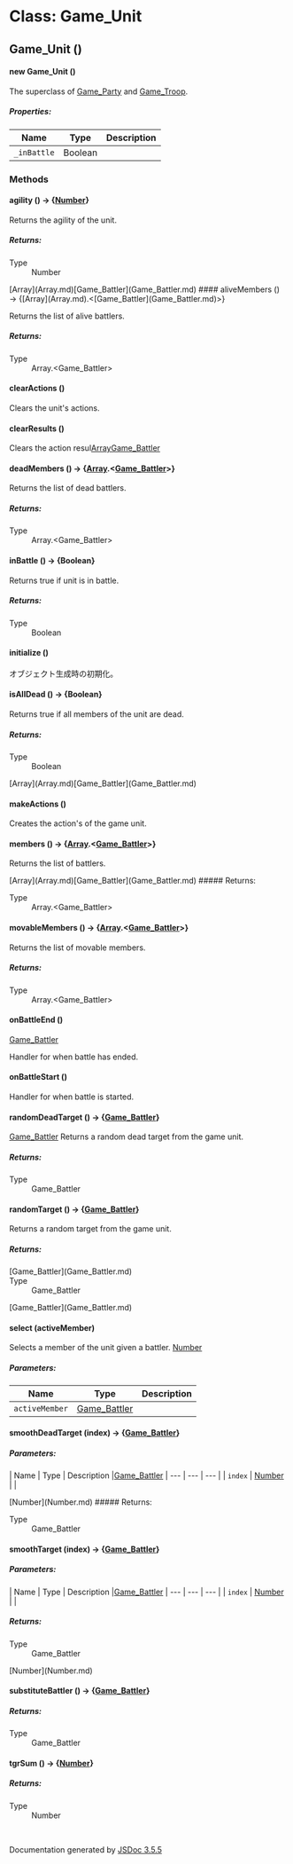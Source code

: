 # Class: Game_Unit

## Game_Unit ()

#### new Game_Unit ()

The superclass of [Game_Party](Game_Party.md) and [Game_Troop](Game_Troop.md).

##### Properties:

| Name | Type | Description |
| --- | --- | --- |
| `_inBattle` | Boolean |  |

<dl>
</dl>

### Methods

#### agility () → {[Number](Number.md)}


Returns the agility of the unit.
<dl>
</dl>

##### Returns:

<dl>
                <dt> Type </dt>
                <dd>
                    <span><a>Number</a></span>
                </dd>
            </dl>
[Array](Array.md)[Game_Battler](Game_Battler.md)
#### aliveMembers () → {[Array](Array.md).<[Game_Battler](Game_Battler.md)>}


Returns the list of alive battlers.
<dl>
</dl>

##### Returns:

<dl>
                <dt> Type </dt>
                <dd>
                    <span><a>Array</a>.&lt;<a>Game_Battler</a>&gt;</span>
                </dd>
            </dl>

#### clearActions ()


Clears the unit's actions.
<dl>
</dl>

#### clearResults ()


Clears the action resul[Array](Array.md)[Game_Battler](Game_Battler.md)
<dl>
</dl>

#### deadMembers () → {[Array](Array.md).<[Game_Battler](Game_Battler.md)>}


Returns the list of dead battlers.
<dl>
</dl>

##### Returns:

<dl>
                <dt> Type </dt>
                <dd>
                    <span><a>Array</a>.&lt;<a>Game_Battler</a>&gt;</span>
                </dd>
            </dl>

#### inBattle () → {Boolean}


Returns true if unit is in battle.
<dl>
</dl>

##### Returns:

<dl>
                <dt> Type </dt>
                <dd>
                    <span>Boolean</span>
                </dd>
            </dl>

#### initialize ()


 オブジェクト生成時の初期化。
<dl>
</dl>

#### isAllDead () → {Boolean}


Returns true if all members of the unit are dead.
<dl>
</dl>

##### Returns:

<dl>
                <dt> Type </dt>
                <dd>
                    <span>Boolean</span>
                </dd>
            </dl>[Array](Array.md)[Game_Battler](Game_Battler.md)

#### makeActions ()


Creates the action's of the game unit.
<dl>
</dl>

#### members () → {[Array](Array.md).<[Game_Battler](Game_Battler.md)>}


Returns the list of battlers.
<dl>
</dl>
[Array](Array.md)[Game_Battler](Game_Battler.md)
##### Returns:

<dl>
                <dt> Type </dt>
                <dd>
                    <span><a>Array</a>.&lt;<a>Game_Battler</a>&gt;</span>
                </dd>
            </dl>

#### movableMembers () → {[Array](Array.md).<[Game_Battler](Game_Battler.md)>}


Returns the list of movable members.
<dl>
</dl>

##### Returns:

<dl>
                <dt> Type </dt>
                <dd>
                    <span><a>Array</a>.&lt;<a>Game_Battler</a>&gt;</span>
                </dd>
            </dl>

#### onBattleEnd ()
[Game_Battler](Game_Battler.md)

Handler for when battle has ended.
<dl>
</dl>

#### onBattleStart ()


Handler for when battle is started.
<dl>
</dl>

#### randomDeadTarget () → {[Game_Battler](Game_Battler.md)}

[Game_Battler](Game_Battler.md)
Returns a random dead target from the game unit.
<dl>
</dl>

##### Returns:

<dl>
                <dt> Type </dt>
                <dd>
                    <span><a>Game_Battler</a></span>
                </dd>
            </dl>

#### randomTarget () → {[Game_Battler](Game_Battler.md)}


Returns a random target from the game unit.
<dl>
</dl>

##### Returns:

<dl>[Game_Battler](Game_Battler.md)
                <dt> Type </dt>
                <dd>
                    <span><a>Game_Battler</a></span>
                </dd>
            </dl>[Game_Battler](Game_Battler.md)

#### select (activeMember)


Selects a member of the unit given a battler.
[Number](Number.md)
##### Parameters:

| Name | Type | Description |
| --- | --- | --- |
| `activeMember` | [Game_Battler](Game_Battler.md) |  |

<dl>
</dl>

#### smoothDeadTarget (index) → {[Game_Battler](Game_Battler.md)}

##### Parameters:

| Name | Type | Description |[Game_Battler](Game_Battler.md)
| --- | --- | --- |
| `index` | [Number](Number.md) |  |

<dl>
</dl>
[Number](Number.md)
##### Returns:

<dl>
                <dt> Type </dt>
                <dd>
                    <span><a>Game_Battler</a></span>
                </dd>
            </dl>

#### smoothTarget (index) → {[Game_Battler](Game_Battler.md)}

##### Parameters:

| Name | Type | Description |[Game_Battler](Game_Battler.md)
| --- | --- | --- |
| `index` | [Number](Number.md) |  |

<dl>
</dl>

##### Returns:

<dl>
                <dt> Type </dt>
                <dd>
                    <span><a>Game_Battler</a></span>
                </dd>
            </dl>[Number](Number.md)

#### substituteBattler () → {[Game_Battler](Game_Battler.md)}

<dl>
</dl>

##### Returns:

<dl>
                <dt> Type </dt>
                <dd>
                    <span><a>Game_Battler</a></span>
                </dd>
            </dl>

#### tgrSum () → {[Number](Number.md)}

<dl>
</dl>

##### Returns:

<dl>
                <dt> Type </dt>
                <dd>
                    <span><a>Number</a></span>
                </dd>
            </dl>


 <br>

  Documentation generated by [JSDoc 3.5.5](https://github.com/jsdoc3/jsdoc)
